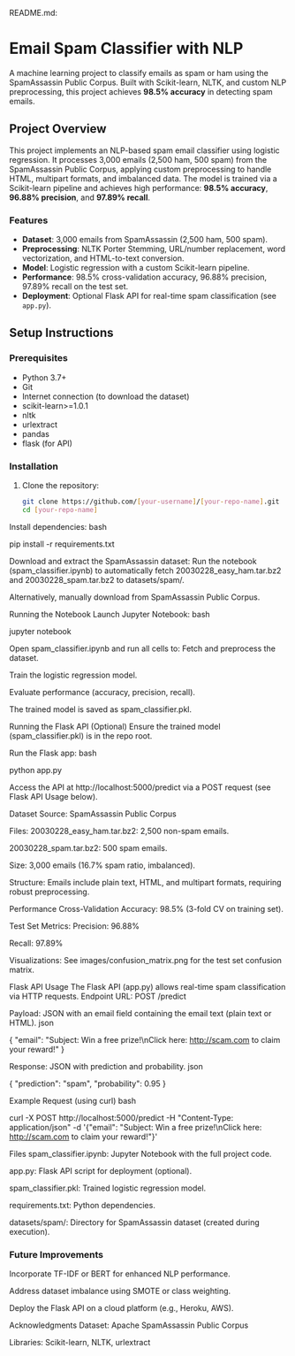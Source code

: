 README.md:

# Email Spam Classifier with NLP

A machine learning project to classify emails as spam or ham using the SpamAssassin Public Corpus. Built with Scikit-learn, NLTK, and custom NLP preprocessing, this project achieves **98.5% accuracy** in detecting spam emails.

## Project Overview

This project implements an NLP-based spam email classifier using logistic regression. It processes 3,000 emails (2,500 ham, 500 spam) from the SpamAssassin Public Corpus, applying custom preprocessing to handle HTML, multipart formats, and imbalanced data. The model is trained via a Scikit-learn pipeline and achieves high performance: **98.5% accuracy**, **96.88% precision**, and **97.89% recall**.

### Features
- **Dataset**: 3,000 emails from SpamAssassin (2,500 ham, 500 spam).
- **Preprocessing**: NLTK Porter Stemming, URL/number replacement, word vectorization, and HTML-to-text conversion.
- **Model**: Logistic regression with a custom Scikit-learn pipeline.
- **Performance**: 98.5% cross-validation accuracy, 96.88% precision, 97.89% recall on the test set.
- **Deployment**: Optional Flask API for real-time spam classification (see `app.py`).

## Setup Instructions

### Prerequisites
- Python 3.7+
- Git
- Internet connection (to download the dataset)
- scikit-learn>=1.0.1
- nltk
- urlextract
- pandas
- flask (for API)

### Installation
1. Clone the repository:
   ```bash
   git clone https://github.com/[your-username]/[your-repo-name].git
   cd [your-repo-name]

Install dependencies:
bash

pip install -r requirements.txt

Download and extract the SpamAssassin dataset:
Run the notebook (spam_classifier.ipynb) to automatically fetch 20030228_easy_ham.tar.bz2 and 20030228_spam.tar.bz2 to datasets/spam/.

Alternatively, manually download from SpamAssassin Public Corpus.

Running the Notebook
Launch Jupyter Notebook:
bash

jupyter notebook

Open spam_classifier.ipynb and run all cells to:
Fetch and preprocess the dataset.

Train the logistic regression model.

Evaluate performance (accuracy, precision, recall).

The trained model is saved as spam_classifier.pkl.

Running the Flask API (Optional)
Ensure the trained model (spam_classifier.pkl) is in the repo root.

Run the Flask app:
bash

python app.py

Access the API at http://localhost:5000/predict via a POST request (see Flask API Usage below).

Dataset
Source: SpamAssassin Public Corpus

Files:
20030228_easy_ham.tar.bz2: 2,500 non-spam emails.

20030228_spam.tar.bz2: 500 spam emails.

Size: 3,000 emails (16.7% spam ratio, imbalanced).

Structure: Emails include plain text, HTML, and multipart formats, requiring robust preprocessing.

Performance
Cross-Validation Accuracy: 98.5% (3-fold CV on training set).

Test Set Metrics:
Precision: 96.88%

Recall: 97.89%

Visualizations: See images/confusion_matrix.png for the test set confusion matrix.

Flask API Usage
The Flask API (app.py) allows real-time spam classification via HTTP requests.
Endpoint
URL: POST /predict

Payload: JSON with an email field containing the email text (plain text or HTML).
json

{
  "email": "Subject: Win a free prize!\nClick here: http://scam.com to claim your reward!"
}

Response: JSON with prediction and probability.
json

{
  "prediction": "spam",
  "probability": 0.95
}

Example Request (using curl)
bash

curl -X POST http://localhost:5000/predict -H "Content-Type: application/json" -d '{"email": "Subject: Win a free prize!\nClick here: http://scam.com to claim your reward!"}'

Files
spam_classifier.ipynb: Jupyter Notebook with the full project code.

app.py: Flask API script for deployment (optional).

spam_classifier.pkl: Trained logistic regression model.

requirements.txt: Python dependencies.

datasets/spam/: Directory for SpamAssassin dataset (created during execution).

### Future Improvements
Incorporate TF-IDF or BERT for enhanced NLP performance.

Address dataset imbalance using SMOTE or class weighting.

Deploy the Flask API on a cloud platform (e.g., Heroku, AWS).

Acknowledgments
Dataset: Apache SpamAssassin Public Corpus

Libraries: Scikit-learn, NLTK, urlextract
